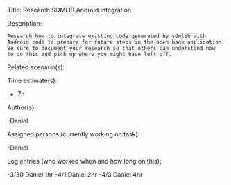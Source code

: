Title: Research SDMLIB Android Integration

Description:

	Research how to integrate existing code generated by sdmlib with
	Android code to prepare for future steps in the open bank application.
	Be sure to document your research so that others can understand how
	to do this and pick up where you might have left off.

Related scenario(s):

Time estimate(s):

 - 7h

Author(s):

   -Daniel

Assigned persons (currently working on task):

   -Daniel

Log entries (who worked when and how long on this):

   -3/30 Daniel 1hr
   -4/1 Daniel 2hr
   -4/3 Daniel 4hr
